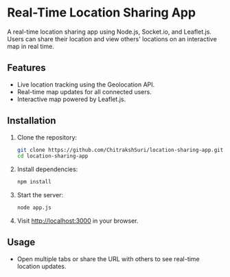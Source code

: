# Real-Time Location Sharing App

A real-time location sharing app using Node.js, Socket.io, and Leaflet.js. Users can share their location and view others' locations on an interactive map in real time.

## Features
- Live location tracking using the Geolocation API.
- Real-time map updates for all connected users.
- Interactive map powered by Leaflet.js.

## Installation

1. Clone the repository:
    ```bash
    git clone https://github.com/ChitrakshSuri/location-sharing-app.git
    cd location-sharing-app
    ```

2. Install dependencies:
    ```bash
    npm install
    ```

3. Start the server:
    ```bash
    node app.js
    ```

4. Visit [http://localhost:3000](http://localhost:3000) in your browser.

## Usage
- Open multiple tabs or share the URL with others to see real-time location updates.
